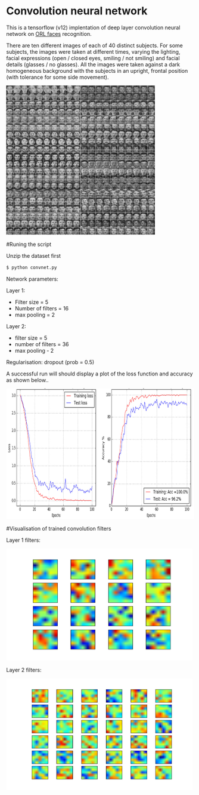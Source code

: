 # Convolution neural network

This is a tensorflow (v12) implentation of deep layer convolution neural network on [ORL faces](http://www.cl.cam.ac.uk/research/dtg/attarchive/facedatabase.html) recognition.

There are ten different images of each of 40 distinct subjects. For some subjects, the images were taken at different times, varying the lighting, facial expressions (open / closed eyes, smiling / not smiling) and facial details (glasses / no glasses). All the images were taken against a dark homogeneous background with the subjects in an upright, frontal position (with tolerance for some side movement).

<img src="faces.gif" width="400" height="400" />

#Runing the script

Unzip the dataset first 
```sh
$ python convnet.py
```
Network parameters:

Layer 1:

* Filter size = 5        
* Number of filters = 16
* max pooling = 2        

Layer 2:

* filter size  = 5          
* number of filters = 36
* max pooling - 2

Regularisation:  dropout (prob = 0.5)

A successful run will should display a plot of the loss function and accuracy as shown below..

<img src="loss.jpg" width="800" height="350" />


#Visualisation of trained convolution filters


Layer 1 filters:

<img src="layer1_1filters.png" width="500" height="300" />



Layer 2 filters:

<img src="layer2_filters.png" width="500" height="300" />

